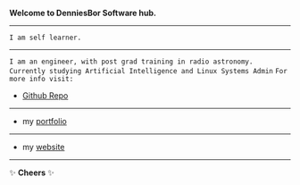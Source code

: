 **Welcome to DenniesBor Software hub.**
___
`I am self learner.`
****
`I am an engineer, with post grad training in radio astronomy.
Currently studying Artificial Intelligence and Linux Systems Admin`
`For more info visit:`

* [Github Repo](https://github.com/denniesbor?tab=repositories)
___
* my [portfolio](https://denniesbor.github.io)

___
* my [website](http://denniesbor.live)

___
✨ **Cheers** ✨ 
